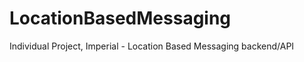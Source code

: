 LocationBasedMessaging
======================

Individual Project, Imperial - Location Based Messaging backend/API
